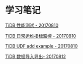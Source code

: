 # 学习笔记


[ TiDB 性能测试 - 20170810 ](TiDB/TiDB-sysbench.md)

[ TiDB 日常运维指标监控 - 20170810 ](TiDB/tidb-ops-guide.md)

[ TiDB UDF add example - 20170810 ](TiDB/newbosid-UDF-add.md)

[ TiDB 数据导入导出- 20170812 ](TiDB/Tidb-数据导入导出.md)